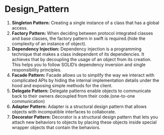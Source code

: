 # Design_Pattern
 
1. **Singleton Pattern:** Creating a single instance of a class that has a global access.
2. **Factory Pattern:** When deciding between protocol integrated classes and base classes, the factory pattern in swift is required.(hide the complexity of an instance of object).
3. **Dependency Injection:** Dependency injection is a programming technique that makes a class independent of its dependencies. It achieves that by decoupling the usage of an object from its creation. This helps you to follow SOLID’s dependency inversion and single responsibility principles.
4. **Facade Pattern:** Facade allows us to simplify the way we interact with complicated APIs by hiding the internal implementation details under the hood and exposing simple methods for the client.
5. **Delegate Pattern:** Delegate patterns enable objects to communicate back to their owners decoupled from their code.(one-to-one communication)
6. **Adapter Pattern:** Adapter is a structural design pattern that allows objects with incompatible interfaces to collaborate.
7. **Decorator Pattern:** Decorator is a structural design pattern that lets you attach new behaviors to objects by placing these objects inside special wrapper objects that contain the behaviors.


